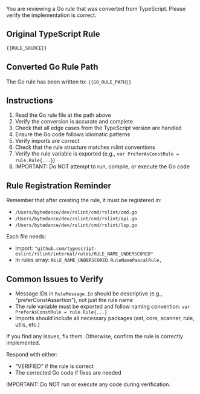 You are reviewing a Go rule that was converted from TypeScript. Please verify the implementation is correct.

## Original TypeScript Rule

```typescript
{{RULE_SOURCE}}
```

## Converted Go Rule Path

The Go rule has been written to: `{{GO_RULE_PATH}}`

## Instructions

1. Read the Go rule file at the path above
2. Verify the conversion is accurate and complete
3. Check that all edge cases from the TypeScript version are handled
4. Ensure the Go code follows idiomatic patterns
5. Verify imports are correct
6. Check that the rule structure matches rslint conventions
7. Verify the rule variable is exported (e.g., `var PreferAsConstRule = rule.Rule{...}`)
8. IMPORTANT: Do NOT attempt to run, compile, or execute the Go code

## Rule Registration Reminder

Remember that after creating the rule, it must be registered in:
- `/Users/bytedance/dev/rslint/cmd/rslint/cmd.go`
- `/Users/bytedance/dev/rslint/cmd/rslint/api.go`
- `/Users/bytedance/dev/rslint/cmd/rslint/lsp.go`

Each file needs:
- Import: `"github.com/typescript-eslint/rslint/internal/rules/RULE_NAME_UNDERSCORED"`
- In rules array: `RULE_NAME_UNDERSCORED.RuleNamePascalRule,`

## Common Issues to Verify
- Message IDs in `RuleMessage.Id` should be descriptive (e.g., "preferConstAssertion"), not just the rule name
- The rule variable must be exported and follow naming convention: `var PreferAsConstRule = rule.Rule{...}`
- Imports should include all necessary packages (ast, core, scanner, rule, utils, etc.)

If you find any issues, fix them. Otherwise, confirm the rule is correctly implemented.

Respond with either:
- "VERIFIED" if the rule is correct
- The corrected Go code if fixes are needed

IMPORTANT: Do NOT run or execute any code during verification.